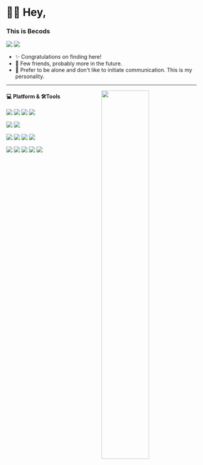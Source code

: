 # 👋🏻 Hey,

### This is Becods

[![](https://img.shields.io/badge/-i@muir.fun-ea4335?style=flat-square&logo=gmail&logoColor=ffffff)](mailto:i@muir.fun) [![](https://img.shields.io/badge/-Becods-252a30?style=flat-square&logo=github&logoColor=white)](https://github.com/Becods/)
- ✨ Congratulations on finding here!
- 🚶 Few friends, probably more in the future.
- 💬 Prefer to be alone and don't like to initiate communication. This is my personality.

---

<img width="50%" align="right" src="https://github-readme-stats.vercel.app/api?username=Becods&show_icons=true&hide_border=true" />

#### 💻 Platform & 🛠Tools

[![](https://img.shields.io/badge/Windows-10-2376bc?style=flat-square&logo=windows&logoColor=ffffff)](https://www.microsoft.com/windows/get-windows-10)
[![](https://img.shields.io/badge/Debian-12-c70137?style=flat-square&logo=debian&logoColor=ffffff)](https://www.debian.org/)
[![](https://img.shields.io/badge/Docker-20-0193d7?style=flat-square&logo=docker&logoColor=ffffff)](https://www.docker.com/)
[![](https://img.shields.io/badge/Proxmox-7-e57000?style=flat-square&logo=proxmox&logoColor=ffffff)](https://proxmox.com/)

[![](https://img.shields.io/badge/IDE-Visual%20Studio%20Code-blue?style=flat-square&logo=visual-studio-code&logoColor=ffffff)](https://code.visualstudio.com/)
[![](https://img.shields.io/badge/Editor-Markdown-22b5ab?style=flat-square&logo=markdown&logoColor=ffffff)](https://www.markdownguide.org/)

[![](https://img.shields.io/badge/-Arduino-008184?style=flat-square&logo=arduino&logoColor=ffffff)](https://www.arduino.cc/)
[![](https://img.shields.io/badge/-HTML5-E34F26?style=flat-square&logo=html5&logoColor=white)](https://html.spec.whatwg.org/)
[![](https://img.shields.io/badge/-CSS3-1572B6?style=flat-square&logo=css3&logoColor=white)](https://www.w3.org/Style/CSS/)
[![](https://img.shields.io/badge/-JavaScript-f7e018?style=flat-square&logo=javascript&logoColor=white)](https://www.ecma-international.org/)

[![](https://img.shields.io/badge/-Git-f05032?style=flat-square&logo=git&logoColor=white)](https://git-scm.com/)
[![](https://img.shields.io/badge/-C++-5b92c8?style=flat-square&logo=Cplusplus&logoColor=ffffff)](https://cplusplus.com/)
[![](https://img.shields.io/badge/-Node.js-43853d?style=flat-square&logo=node.js&logoColor=ffffff)](https://nodejs.org/)
[![](https://img.shields.io/badge/-MySQL-4479a1?style=flat-square&logo=mysql&logoColor=white)](https://www.mysql.com/)
[![](https://img.shields.io/badge/-Redis-d92b21?style=flat-square&logo=redis&logoColor=white)](https://redis.io/)




